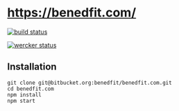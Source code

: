# https://benedfit.com/

[![build status](https://secure.travis-ci.org/benedfit/benedfit.github.io.png)](http://travis-ci.org/benedfit/benedfit.github.io)

[![wercker status](https://app.wercker.com/status/548046976b3ba8733d2d777d/m "wercker status")](https://app.wercker.com/project/bykey/548046976b3ba8733d2d777d)

## Installation

```
git clone git@bitbucket.org:benedfit/benedfit.com.git
cd benedfit.com
npm install
npm start
```
